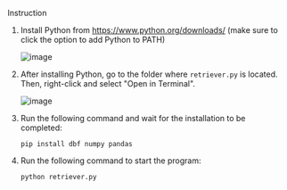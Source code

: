 Instruction
1. Install Python from https://www.python.org/downloads/ (make sure to click the option to add Python to PATH)
   
   ![image](https://github.com/chaiwat-set/DbfRetriever/assets/19767823/e016d7c1-26dd-41d0-b632-eb643c421a93)
   
2. After installing Python, go to the folder where `retriever.py` is located. Then, right-click and select "Open in Terminal".

   ![image](https://github.com/chaiwat-set/DbfRetriever/assets/19767823/149e8675-135c-46ae-a6d0-60b97de9cd34)
   
3. Run the following command and wait for the installation to be completed:
   ```
   pip install dbf numpy pandas
   ```

4. Run the following command to start the program:
   ```
   python retriever.py
   ```
